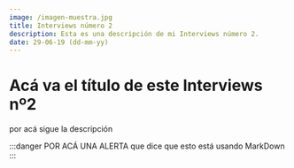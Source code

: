 ```yaml
---
image: /imagen-muestra.jpg
title: Interviews número 2
description: Esta es una descripción de mi Interviews número 2.
date: 29-06-19 (dd-mm-yy)
---
```


# Acá va el título de este Interviews nº2

por acá sigue la descripción

:::danger POR ACÁ UNA ALERTA
que dice que esto está usando MarkDown
:::
